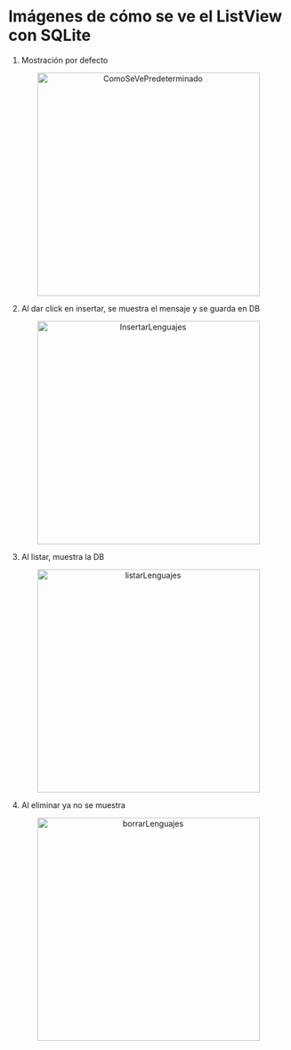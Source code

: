 # Imágenes de cómo se ve el ListView con SQLite

1. Mostración por defecto
<div align="center">
  <img src="https://github.com/user-attachments/assets/cf6fbbe1-2ddd-4173-8cda-bd090b17df7b" alt="ComoSeVePredeterminado" width="400"/>
</div>

2. Al dar click en insertar, se muestra el mensaje y se guarda en DB 
<div align="center">
  <img src="https://github.com/user-attachments/assets/a33b4249-e1df-4a75-9ab5-5bd1d1619d6c" alt="InsertarLenguajes" width="400"/>
</div>

3. Al listar, muestra la DB
<div align="center">
  <img src="https://github.com/user-attachments/assets/dc397279-b587-489f-9c15-519bf10ee822" alt="listarLenguajes" width="400"/>
</div>

4. Al eliminar ya no se muestra  
<div align="center">
  <img src="https://github.com/user-attachments/assets/d27fa8c1-f454-45cb-814c-16729787fd27" alt="borrarLenguajes" width="400"/>
</div>
